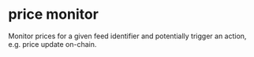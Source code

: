 # price monitor

Monitor prices for a given feed identifier and potentially trigger an action,
e.g. price update on-chain.
